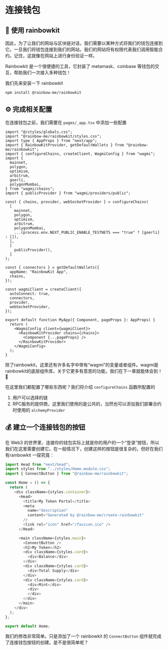 # 连接钱包

## 🌈 使用 rainbowkit

因此，为了让我们的网站与区块链对话，我们需要以某种方式将我们的钱包连接到它。一旦我们将钱包连接到我们的网站，我们的网站将有权限代表我们调用智能合约。记住，这就像在网站上进行身份验证一样。

Rainbowkit 是一个很便捷的工具，它封装了 metamask、coinbase 等钱包的交互，帮助我们一次接入多种钱包！

我们先来安装一下 rainbowkit

```bash
npm install @rainbow-me/rainbowkit
```

## ⚙️ 完成相关配置

在连接钱包之前，我们需要在 `pages/_app.tsx` 中添加一些配置

```tsx
import "@/styles/globals.css";
import "@rainbow-me/rainbowkit/styles.css";
import type { AppProps } from "next/app";
import { RainbowKitProvider, getDefaultWallets } from "@rainbow-me/rainbowkit";
import { configureChains, createClient, WagmiConfig } from "wagmi";
import {
  mainnet,
  polygon,
  optimism,
  arbitrum,
  goerli,
  polygonMumbai,
} from "wagmi/chains";
import { publicProvider } from "wagmi/providers/public";

const { chains, provider, webSocketProvider } = configureChains(
  [
    mainnet,
    polygon,
    optimism,
    arbitrum,
    polygonMumbai,
    ...(process.env.NEXT_PUBLIC_ENABLE_TESTNETS === "true" ? [goerli] : []),
  ],
  [
    publicProvider(),
  ]
);

const { connectors } = getDefaultWallets({
  appName: "RainbowKit App",
  chains,
});

const wagmiClient = createClient({
  autoConnect: true,
  connectors,
  provider,
  webSocketProvider,
});

export default function MyApp({ Component, pageProps }: AppProps) {
  return (
    <WagmiConfig client={wagmiClient}>
      <RainbowKitProvider chains={chains}>
        <Component {...pageProps} />
      </RainbowKitProvider>
    </WagmiConfig>
  );
}
```

除了rainbowkit，这里还有许多名字中带有“wagmi”的变量或者组件。wagmi是rainbowkit的底层组件库，关于它更多有意思的功能，我们在下一章就能体会到！🤭

在这里我们都配置了哪些东西呢？我们将介绍 `configureChains` 函数所配置的

1. 用户可以选择的链
2. RPC服务的提供商，这里我们使用的是公共的，当然也可以添加我们部署合约时使用的 `alchemyProvider`

## 💰 建立一个连接钱包的按钮

在 Web3 的世界里，连接你的钱包实际上就是你的用户的一个“登录”按钮，所以我们在这里需要创建它。在一般情况下，创建这样的按钮是很复杂的，但好在我们有rainbowkit 一探究竟：

```javascript
import Head from "next/head";
import styles from "../styles/Home.module.css";
import { ConnectButton } from "@rainbow-me/rainbowkit";

const Home = () => {
  return (
    <div className={styles.container}>
      <Head>
        <title>My Token Portal</title>
        <meta
          name="description"
          content="Generated by @rainbow-me/create-rainbowkit"
        />
        <link rel="icon" href="/favicon.ico" />
      </Head>

      <main className={styles.main}>
        <ConnectButton />
        <h2>My Token</h2>
        <div className={styles.card}>
          <div>Balance</div>
        </div>
        <div className={styles.card}>
          <div>Total Supply</div>
        </div>
        <div className={styles.card}>
          <div>Mint</div>
          <div>
          </div>
        </div>
      </main>
    </div>
  );
};

export default Home;
```

我们的修改非常简单。只是添加了一个 rainbowkit 的 `ConnectButton` 组件就完成了连接钱包按钮的创建。是不是很简单呢？
